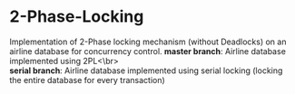# 2-Phase-Locking
Implementation of 2-Phase locking mechanism (without Deadlocks) on an airline database for concurrency control. 
**master branch**: Airline database implemented using 2PL<\br>  
**serial branch**: Airline database implemented using serial locking (locking the entire database for every transaction)



